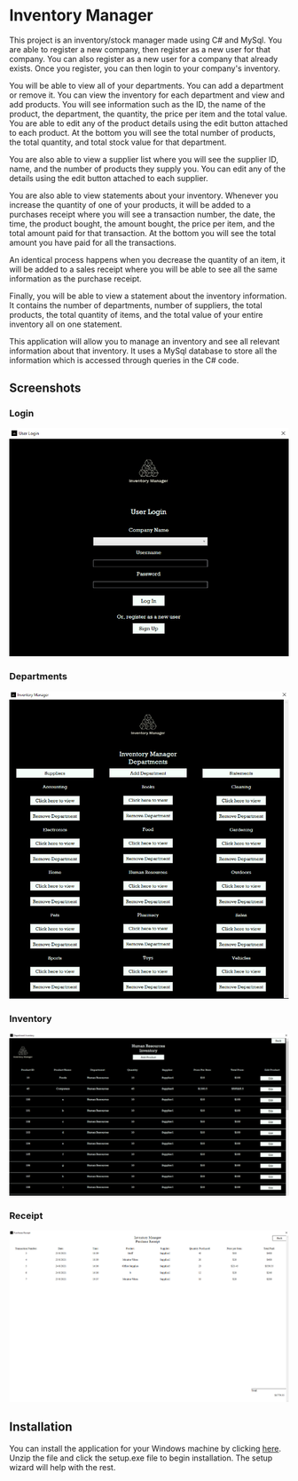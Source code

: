 # Inventory Manager

This project is an inventory/stock manager made using C# and MySql. You are able to register a new company, then register as a new user for that company. You can also register as a new user for a company that already exists. Once you register, you can then login to your company's inventory. 

You will be able to view all of your departments. You can add a department or remove it. You can view the inventory for each department and view and add products. You will see information such as the ID, the name of the product, the department, the quantity, the price per item and the total value. You are able to edit any of the product details using the edit button attached to each product. At the bottom you will see the total number of products, the total quantity, and total stock value for that department.

You are also able to view a supplier list where you will see the supplier ID, name, and the number of products they supply you. You can edit any of the details using the edit button attached to each supplier. 

You are also able to view statements about your inventory. Whenever you increase the quantity of one of your products, it will be added to a purchases receipt where you will see a transaction number, the date, the time, the product bought, the amount bought, the price per item, and the total amount paid for that transaction. At the bottom you will see the total amount you have paid for all the transactions.

An identical process happens when you decrease the quantity of an item, it will be added to a sales receipt where you will be able to see all the same information as the purchase receipt. 

Finally, you will be able to view a statement about the inventory information. It contains the number of departments, number of suppliers, the total products, the total quantity of items, and the total value of your entire inventory all on one statement.

This application will allow you to manage an inventory and see all relevant information about that inventory. It uses a MySql database to store all the information which is accessed through queries in the C# code.

## Screenshots

### Login
![Login](https://raw.githubusercontent.com/alex-govier5/Inventory-Manager/master/Login.PNG "Login") 

### Departments
![Departments](Deps.png "Departments")

### Inventory
![Inventory](Inv.png "Inventory")

### Receipt
![Receipt](rec.png "Receipt")

## Installation

You can install the application for your Windows machine by clicking [here](InventoryManager.zip). Unzip the file and click the setup.exe file to begin installation. The setup wizard will help with the rest. 